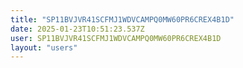 ```yaml
---
title: "SP11BVJVR41SCFMJ1WDVCAMPQ0MW60PR6CREX4B1D"
date: 2025-01-23T10:51:23.537Z
user: SP11BVJVR41SCFMJ1WDVCAMPQ0MW60PR6CREX4B1D
layout: "users"
---
```

    